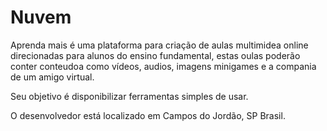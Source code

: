 Nuvem
=======

Aprenda mais é uma plataforma para criação de aulas multimidea online direcionadas para alunos do ensino fundamental, estas oulas poderão conter conteudoa como vídeos, audios, imagens minigames e a compania de um amigo virtual. 

Seu objetivo é disponibilizar ferramentas simples de usar.

O desenvolvedor está localizado em Campos do Jordão, SP Brasil.
